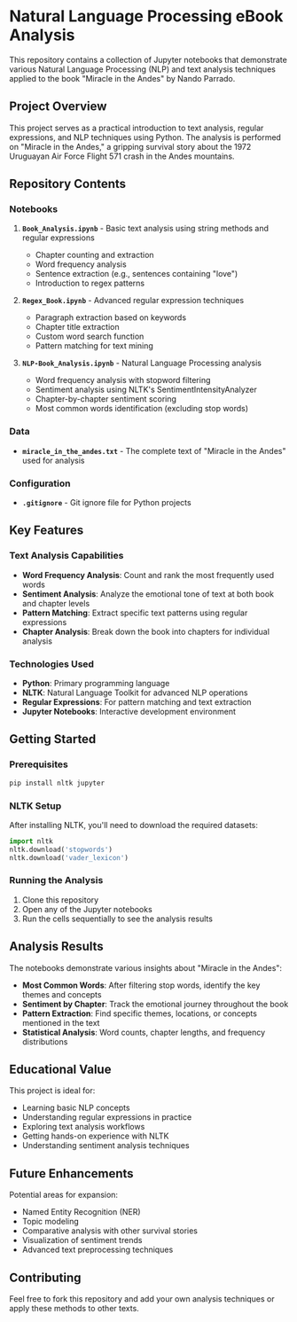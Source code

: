 # Natural Language Processing eBook Analysis

This repository contains a collection of Jupyter notebooks that demonstrate various Natural Language Processing (NLP) and text analysis techniques applied to the book "Miracle in the Andes" by Nando Parrado.

## Project Overview

This project serves as a practical introduction to text analysis, regular expressions, and NLP techniques using Python. The analysis is performed on "Miracle in the Andes," a gripping survival story about the 1972 Uruguayan Air Force Flight 571 crash in the Andes mountains.

## Repository Contents

### Notebooks

1. **`Book_Analysis.ipynb`** - Basic text analysis using string methods and regular expressions
   - Chapter counting and extraction
   - Word frequency analysis
   - Sentence extraction (e.g., sentences containing "love")
   - Introduction to regex patterns

2. **`Regex_Book.ipynb`** - Advanced regular expression techniques
   - Paragraph extraction based on keywords
   - Chapter title extraction
   - Custom word search function
   - Pattern matching for text mining

3. **`NLP-Book_Analysis.ipynb`** - Natural Language Processing analysis
   - Word frequency analysis with stopword filtering
   - Sentiment analysis using NLTK's SentimentIntensityAnalyzer
   - Chapter-by-chapter sentiment scoring
   - Most common words identification (excluding stop words)

### Data

- **`miracle_in_the_andes.txt`** - The complete text of "Miracle in the Andes" used for analysis

### Configuration

- **`.gitignore`** - Git ignore file for Python projects

## Key Features

### Text Analysis Capabilities
- **Word Frequency Analysis**: Count and rank the most frequently used words
- **Sentiment Analysis**: Analyze the emotional tone of text at both book and chapter levels
- **Pattern Matching**: Extract specific text patterns using regular expressions
- **Chapter Analysis**: Break down the book into chapters for individual analysis

### Technologies Used
- **Python**: Primary programming language
- **NLTK**: Natural Language Toolkit for advanced NLP operations
- **Regular Expressions**: For pattern matching and text extraction
- **Jupyter Notebooks**: Interactive development environment

## Getting Started

### Prerequisites
```bash
pip install nltk jupyter
```

### NLTK Setup
After installing NLTK, you'll need to download the required datasets:
```python
import nltk
nltk.download('stopwords')
nltk.download('vader_lexicon')
```

### Running the Analysis
1. Clone this repository
2. Open any of the Jupyter notebooks
3. Run the cells sequentially to see the analysis results

## Analysis Results

The notebooks demonstrate various insights about "Miracle in the Andes":

- **Most Common Words**: After filtering stop words, identify the key themes and concepts
- **Sentiment by Chapter**: Track the emotional journey throughout the book
- **Pattern Extraction**: Find specific themes, locations, or concepts mentioned in the text
- **Statistical Analysis**: Word counts, chapter lengths, and frequency distributions

## Educational Value

This project is ideal for:
- Learning basic NLP concepts
- Understanding regular expressions in practice
- Exploring text analysis workflows
- Getting hands-on experience with NLTK
- Understanding sentiment analysis techniques

## Future Enhancements

Potential areas for expansion:
- Named Entity Recognition (NER)
- Topic modeling
- Comparative analysis with other survival stories
- Visualization of sentiment trends
- Advanced text preprocessing techniques

## Contributing

Feel free to fork this repository and add your own analysis techniques or apply these methods to other texts.